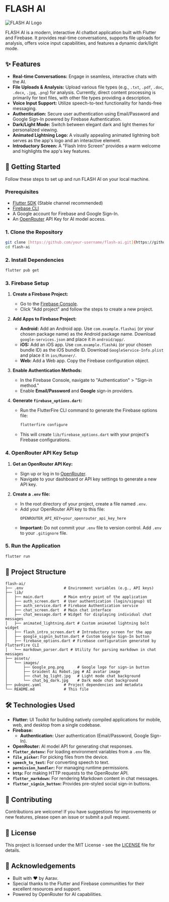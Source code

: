 # FLASH AI

![FLASH AI Logo](https://placehold.co/150x150/FFA500/FFFFFF?text=FLASH+AI)

FLASH AI is a modern, interactive AI chatbot application built with Flutter and Firebase. It provides real-time conversations, supports file uploads for analysis, offers voice input capabilities, and features a dynamic dark/light mode.

## ✨ Features

* **Real-time Conversations:** Engage in seamless, interactive chats with the AI.
* **File Uploads & Analysis:** Upload various file types (e.g., `.txt`, `.pdf`, `.doc`, `.docx`, `.jpg`, `.png`) for analysis. Currently, direct content processing is primarily for text files, with other file types providing a description.
* **Voice Input Support:** Utilize speech-to-text functionality for hands-free messaging.
* **Authentication:** Secure user authentication using Email/Password and Google Sign-In powered by Firebase Authentication.
* **Dark/Light Mode:** Switch between elegant dark and light themes for personalized viewing.
* **Animated Lightning Logo:** A visually appealing animated lightning bolt serves as the app's logo and an interactive element.
* **Introductory Screen:** A "Flash Intro Screen" provides a warm welcome and highlights the app's key features.

## 🚀 Getting Started

Follow these steps to set up and run FLASH AI on your local machine.

### Prerequisites

* [Flutter SDK](https://flutter.dev/docs/get-started/install) (Stable channel recommended)
* [Firebase CLI](https://firebase.google.com/docs/cli)
* A Google account for Firebase and Google Sign-In.
* An [OpenRouter](https://openrouter.ai/) API Key for AI model access.

### 1. Clone the Repository

```bash
git clone [https://github.com/your-username/flash-ai.git](https://github.com/your-username/flash-ai.git)
cd flash-ai
```

### 2. Install Dependencies

```bash
flutter pub get
```

### 3. Firebase Setup

1.  **Create a Firebase Project:**
    * Go to the [Firebase Console](https://console.firebase.google.com/).
    * Click "Add project" and follow the steps to create a new project.

2.  **Add Apps to Firebase Project:**
    * **Android:** Add an Android app. Use `com.example.flashai` (or your chosen package name) as the Android package name. Download `google-services.json` and place it in `android/app/`.
    * **iOS:** Add an iOS app. Use `com.example.flashAi` (or your chosen bundle ID) as the iOS bundle ID. Download `GoogleService-Info.plist` and place it in `ios/Runner/`.
    * **Web:** Add a Web app. Copy the Firebase configuration object.

3.  **Enable Authentication Methods:**
    * In the Firebase Console, navigate to "Authentication" > "Sign-in method."
    * Enable **Email/Password** and **Google** sign-in providers.

4.  **Generate `firebase_options.dart`:**
    * Run the FlutterFire CLI command to generate the Firebase options file:
        ```bash
        flutterfire configure
        ```
    * This will create `lib/firebase_options.dart` with your project's Firebase configurations.

### 4. OpenRouter API Key Setup

1.  **Get an OpenRouter API Key:**
    * Sign up or log in to [OpenRouter](https://openrouter.ai/).
    * Navigate to your dashboard or API key settings to generate a new API key.

2.  **Create a `.env` file:**
    * In the root directory of your project, create a file named `.env`.
    * Add your OpenRouter API key to this file:
        ```
        OPENROUTER_API_KEY=your_openrouter_api_key_here
        ```
    * **Important:** Do not commit your `.env` file to version control. Add `.env` to your `.gitignore` file.

### 5. Run the Application

```bash
flutter run
```

## 📂 Project Structure

```
flash-ai/
├── .env                  # Environment variables (e.g., API keys)
├── lib/
│   ├── main.dart         # Main entry point of the application
│   ├── auth_screen.dart  # User authentication (login/signup) UI
│   ├── auth_service.dart # Firebase Authentication service
│   ├── chat_screen.dart  # Main chat interface
│   ├── chat_message.dart # Widget for displaying individual chat messages
│   ├── animated_lightning.dart # Custom animated lightning bolt widget
│   ├── flash_intro_screen.dart # Introductory screen for the app
│   ├── google_signin_button.dart # Custom Google Sign-In button
│   ├── firebase_options.dart # Firebase configuration generated by FlutterFire CLI
│   └── markdown_parser.dart # Utility for parsing markdown in chat messages
├── assets/
│   └── images/
│       ├── Google_png.png      # Google logo for sign-in button
│       ├── Graident Ai Robot.jpg # AI avatar image
│       ├── chat_bg_light.jpg   # Light mode chat background
│       └── chat_bg_dark.jpg    # Dark mode chat background
├── pubspec.yaml          # Project dependencies and metadata
└── README.md             # This file
```

## 🛠️ Technologies Used

* **Flutter:** UI Toolkit for building natively compiled applications for mobile, web, and desktop from a single codebase.
* **Firebase:**
    * **Authentication:** User authentication (Email/Password, Google Sign-In).
* **OpenRouter:** AI model API for generating chat responses.
* **`flutter_dotenv`:** For loading environment variables from a `.env` file.
* **`file_picker`:** For picking files from the device.
* **`speech_to_text`:** For converting speech to text.
* **`permission_handler`:** For managing runtime permissions.
* **`http`:** For making HTTP requests to the OpenRouter API.
* **`flutter_markdown`:** For rendering Markdown content in chat messages.
* **`flutter_signin_button`:** Provides pre-styled social sign-in buttons.

## 🤝 Contributing

Contributions are welcome! If you have suggestions for improvements or new features, please open an issue or submit a pull request.

## 📄 License

This project is licensed under the MIT License - see the [LICENSE](LICENSE) file for details.

## 🙏 Acknowledgements

* Built with ❤️ by Aarav.
* Special thanks to the Flutter and Firebase communities for their excellent resources and support.
* Powered by OpenRouter for AI capabilities.
